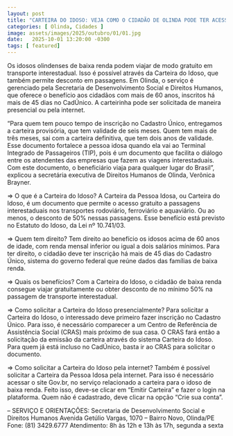 ```yaml
---
layout: post
title: "CARTEIRA DO IDOSO: VEJA COMO O CIDADÃO DE OLINDA PODE TER ACESSO AO BENEFÍCIO"
categories: [ Olinda, Cidades ]
image: assets/images/2025/outubro/01/01.jpg
date:   2025-10-01 13:20:00 -0300
tags: [ featured]
---
```

Os idosos olindenses de baixa renda podem viajar de modo gratuito em transporte interestadual. Isso é possível através da Carteira do Idoso, que também permite desconto em passagens. Em Olinda, o serviço é gerenciado pela Secretaria de Desenvolvimento Social e Direitos Humanos, que oferece o benefício aos cidadãos com mais de 60 anos, inscritos há mais de 45 dias no CadÚnico. A carteirinha pode ser solicitada de maneira presencial ou pela internet.

“Para quem tem pouco tempo de inscrição no Cadastro Único, entregamos a carteira provisória, que tem validade de seis meses. Quem tem mais de três meses, sai com a carteira definitiva, que tem dois anos de validade. Esse documento fortalece a pessoa idosa quando ela vai ao Terminal Integrado de Passageiros (TIP), pois é um documento que facilita o diálogo entre os atendentes das empresas que fazem as viagens interestaduais. Com este documento, o beneficiário viaja para qualquer lugar do Brasil”, explicou a secretária executiva de Direitos Humanos de Olinda, Verônica Brayner.

⇒ O que é a Carteira do Idoso?
A Carteira da Pessoa Idosa, ou Carteira do Idoso, é um documento que permite o acesso gratuito a passagens interestaduais nos transportes rodoviário, ferroviário e aquaviário. Ou ao menos, o desconto de 50% nessas passagens. Esse benefício está previsto no Estatuto do Idoso, da Lei nº 10.741/03.

⇒ Quem tem direito?
Tem direito ao benefício os idosos acima de 60 anos de idade, com renda mensal inferior ou igual a dois salários mínimos. Para ter direito, o cidadão deve ter inscrição há mais de 45 dias do Cadastro Único, sistema do governo federal que reúne dados das famílias de baixa renda.

⇒ Quais os benefícios?
Com a Carteira do Idoso, o cidadão de baixa renda consegue viajar gratuitamente ou obter desconto de no mínimo 50% na passagem de transporte interestadual.

⇒ Como solicitar a Carteira do Idoso presencialmente?
Para solicitar a Carteira do Idoso, o interessado deve primeiro fazer inscrição no Cadastro Único. Para isso, é necessário comparecer a um Centro de Referência de Assistência Social (CRAS) mais próximo de sua casa. O CRAS fará então a solicitação da emissão da carteira através do sistema Carteira do Idoso. Para quem já está incluso no CadÚnico, basta ir ao CRAS para solicitar o documento.

⇒ Como solicitar a Carteira do Idoso pela internet?
Também é possível solicitar a Carteira da Pessoa Idosa pela internet. Para isso é necessário acessar o site Gov.br, no serviço relacionado a carteira para o idoso de baixa renda. Feito isso, deve-se clicar em “Emitir Carteira” e fazer o login na plataforma. Quem não é cadastrado, deve clicar na opção “Crie sua conta”.

– SERVIÇO E ORIENTAÇÕES:
Secretaria de Desenvolvimento Social e Direitos Humanos
Avenida Getúlio Vargas, 1070 – Bairro Novo, Olinda/PE
Fone: (81) 3429.6777
Atendimento: 8h às 12h e 13h às 17h, segunda a sexta